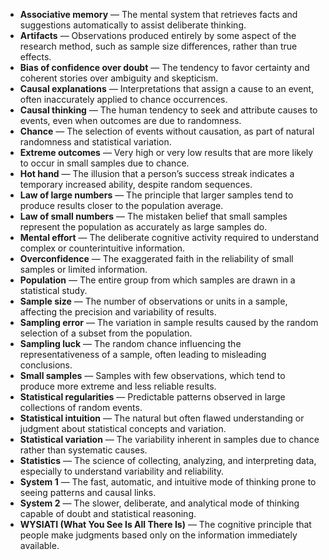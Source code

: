 - **Associative memory** — The mental system that retrieves facts and suggestions automatically to assist deliberate thinking.  
- **Artifacts** — Observations produced entirely by some aspect of the research method, such as sample size differences, rather than true effects.  
- **Bias of confidence over doubt** — The tendency to favor certainty and coherent stories over ambiguity and skepticism.  
- **Causal explanations** — Interpretations that assign a cause to an event, often inaccurately applied to chance occurrences.  
- **Causal thinking** — The human tendency to seek and attribute causes to events, even when outcomes are due to randomness.  
- **Chance** — The selection of events without causation, as part of natural randomness and statistical variation.  
- **Extreme outcomes** — Very high or very low results that are more likely to occur in small samples due to chance.  
- **Hot hand** — The illusion that a person’s success streak indicates a temporary increased ability, despite random sequences.  
- **Law of large numbers** — The principle that larger samples tend to produce results closer to the population average.  
- **Law of small numbers** — The mistaken belief that small samples represent the population as accurately as large samples do.  
- **Mental effort** — The deliberate cognitive activity required to understand complex or counterintuitive information.  
- **Overconfidence** — The exaggerated faith in the reliability of small samples or limited information.  
- **Population** — The entire group from which samples are drawn in a statistical study.  
- **Sample size** — The number of observations or units in a sample, affecting the precision and variability of results.  
- **Sampling error** — The variation in sample results caused by the random selection of a subset from the population.  
- **Sampling luck** — The random chance influencing the representativeness of a sample, often leading to misleading conclusions.  
- **Small samples** — Samples with few observations, which tend to produce more extreme and less reliable results.  
- **Statistical regularities** — Predictable patterns observed in large collections of random events.  
- **Statistical intuition** — The natural but often flawed understanding or judgment about statistical concepts and variation.  
- **Statistical variation** — The variability inherent in samples due to chance rather than systematic causes.  
- **Statistics** — The science of collecting, analyzing, and interpreting data, especially to understand variability and reliability.  
- **System 1** — The fast, automatic, and intuitive mode of thinking prone to seeing patterns and causal links.  
- **System 2** — The slower, deliberate, and analytical mode of thinking capable of doubt and statistical reasoning.  
- **WYSIATI (What You See Is All There Is)** — The cognitive principle that people make judgments based only on the information immediately available.
